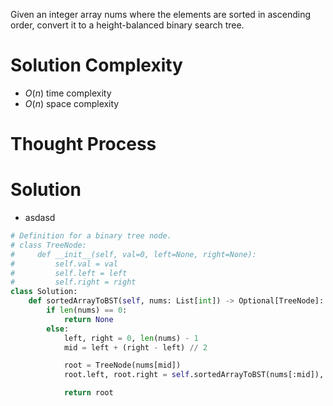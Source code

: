 Given an integer array nums where the elements are sorted in ascending order, convert it to a 
height-balanced binary search tree.
# Solution Complexity
- $O(n)$ time complexity
- $O(n)$ space complexity 
# Thought Process
# Solution
- asdasd
```Python
# Definition for a binary tree node.
# class TreeNode:
#     def __init__(self, val=0, left=None, right=None):
#         self.val = val
#         self.left = left
#         self.right = right
class Solution:
	def sortedArrayToBST(self, nums: List[int]) -> Optional[TreeNode]:
		if len(nums) == 0:
			return None
		else:
			left, right = 0, len(nums) - 1
			mid = left + (right - left) // 2

			root = TreeNode(nums[mid])
			root.left, root.right = self.sortedArrayToBST(nums[:mid]), self.sortedArrayToBST(nums[mid + 1:])

			return root
```